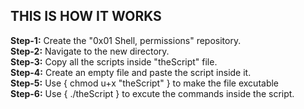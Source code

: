 ## THIS IS HOW IT WORKS

<p> 
<b> Step-1:</b> Create the "0x01 Shell, permissions" repository. </br>
<b> Step-2:</b> Navigate to the new directory. </br>
<b> Step-3:</b> Copy all the scripts inside "theScript" file. </br>
<b> Step-4:</b> Create an empty file and paste the script inside it. </br>
<b> Step-5:</b> Use { chmod u+x "theScript" } to make the file excutable </br>
<b> Step-6:</b> Use { ./theScript } to excute the commands inside the script. </br>
</p>
